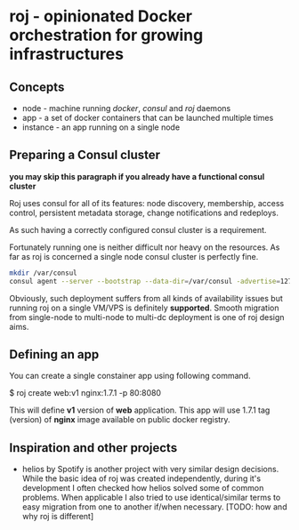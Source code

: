 # roj - opinionated Docker orchestration for growing infrastructures


## Concepts

* node - machine running *docker*, *consul* and *roj* daemons 
* app - a set of docker containers that can be launched multiple times 
* instance - an app running on a single node


## Preparing a Consul cluster 

__you may skip this paragraph if you already have a functional consul cluster__

Roj uses consul for all of its features: node discovery, membership, access control, persistent metadata storage, change notifications and redeploys.

As such having a correctly configured consul cluster is a requirement. 

Fortunately running one is neither difficult nor heavy on the resources. As far as roj is concerned a single node consul cluster is perfectly fine. 

```bash
mkdir /var/consul
consul agent --server --bootstrap --data-dir=/var/consul -advertise=127.0.0.1
```

Obviously, such deployment suffers from all kinds of availability issues but running roj on a single VM/VPS is definitely **supported**.  Smooth migration from single-node to multi-node to multi-dc deployment is one of roj design aims. 


## Defining an app

You can create a single constainer app using following command.

$ roj create web:v1 nginx:1.7.1 -p 80:8080 

This will define **v1** version of **web** application. This app will use 1.7.1 tag (version) of **nginx** image available on public docker registry.










## Inspiration and other projects

* helios by Spotify is another project with very similar design decisions. While the basic idea of roj was created independently, during it's development I often checked how helios solved some of common problems. When applicable I also tried to use identical/similar terms to easy migration from one to another if/when necessary. [TODO: how and why roj is different]
